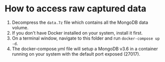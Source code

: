 # How to access raw captured data

1. Decompress the `data.7z` file which contains all the MongoDB data volume.
2. If you don't have Docker installed on your system, install it first.
3. On a terminal window, navigate to this folder and run `docker-compose up -d`.
4. The docker-compose.yml file will setup a MongoDB v3.6 in a container running on your system with the default port exposed (27017).

